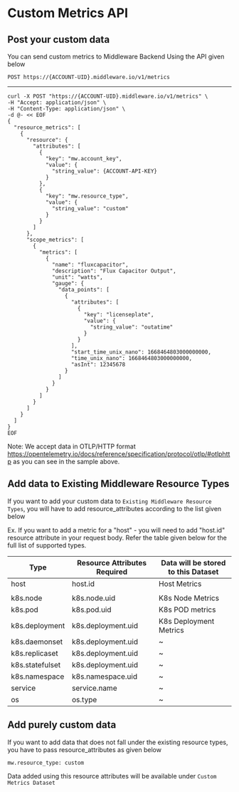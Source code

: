 # Custom Metrics API

## Post your custom data
You can send custom metrics to Middleware Backend Using the API given below

`
POST https://{ACCOUNT-UID}.middleware.io/v1/metrics
`

-------------------------

```
curl -X POST "https://{ACCOUNT-UID}.middleware.io/v1/metrics" \
-H "Accept: application/json" \
-H "Content-Type: application/json" \
-d @- << EOF
{
  "resource_metrics": [
    {
      "resource": {
        "attributes": [
          {
            "key": "mw.account_key",
            "value": {
              "string_value": {ACCOUNT-API-KEY}
            }
          },
          {
            "key": "mw.resource_type",
            "value": {
              "string_value": "custom"
            }
          }
        ]
      },
      "scope_metrics": [
        {
          "metrics": [
            {
              "name": "fluxcapacitor",
              "description": "Flux Capacitor Output",
              "unit": "watts",
              "gauge": {
                "data_points": [
                  {
                    "attributes": [
                      {
                        "key": "licenseplate",
                        "value": {
                          "string_value": "outatime"
                        }
                      }
                    ],
                    "start_time_unix_nano": 1668464803000000000,
                    "time_unix_nano": 1668464803000000000,
                    "asInt": 12345678
                  }
                ]
              }
            }
          ]
        }
      ]
    }
  ]
}
EOF
```

Note:
We accept data in OTLP/HTTP format
https://opentelemetry.io/docs/reference/specification/protocol/otlp/#otlphttp
as you can see in the sample above.


## Add data to Existing Middleware Resource Types
If you want to add your custom data to `Existing Middleware Resource Types`, you will have to add resource_attributes according to the list given below

Ex. If you want to add a metric for a "host" - you will need to add "host.id" resource attribute in your request body. Refer the table given below for the full list of supported types. 

| Type | Resource Attributes Required | Data will be stored to this Dataset |
|------ |----------| ----- |
| host | host.id | Host Metrics |
||||
| k8s.node | k8s.node.uid | K8s Node Metrics | 
| k8s.pod | k8s.pod.uid | K8s POD metrics |
| k8s.deployment | k8s.deployment.uid | K8s Deployment Metrics |
| k8s.daemonset | k8s.deployment.uid | ~ |
| k8s.replicaset | k8s.deployment.uid | ~ |
| k8s.statefulset | k8s.deployment.uid | ~ |
| k8s.namespace | k8s.namespace.uid | ~ |
| service | service.name | ~ |
| os | os.type | ~ |



## Add purely custom data
If you want to add data that does not fall under the existing resource types, you have to pass resource_attributes as given below

```
mw.resource_type: custom
```

Data added using this resource attributes will be available under 
`Custom Metrics Dataset`


